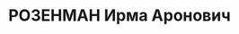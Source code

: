 ---
title: РОЗЕНМАН Ирма Аронович
description: "1897 року народження, м. Овруч Київської області, єврей, освіта середня,\
  \ член ВКП(б). Секретар ЗПК заводу ім. Куйбишева. Проживав: м. Маріуполь Донецької\
  \ області, завод ім. Ілліча, Будинок приїжджих, кв. 34. \n  Заарештований 12 серпня\
  \ 1937 року. Виїзною сесією військової колегії Верховного Суду СРСР у м. Сталіно\
  \ (м. Донецьк) 1 грудня 1937 року засуджений до розстрілу з конфіскацією майна.\
  \ Вирок приведений до виконання 2 грудня 1937 року у м. Сталіно (м. Донецьк). \n\
  \  Реабілітований у 1958 році."
---